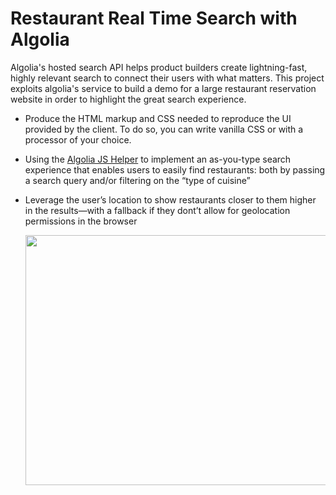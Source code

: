 # Restaurant Real Time Search with Algolia

Algolia's hosted search API helps product builders create lightning-fast, highly relevant search to connect their users with what matters. This project exploits algolia's service to build a demo for a large restaurant reservation website in order to highlight the great search experience. 

- Produce the HTML markup and CSS needed to reproduce the UI provided by the client. To do so, you can write vanilla CSS or with a processor of your choice.

- Using the [Algolia JS Helper](https://community.algolia.com/algoliasearch-helper-js/)  to implement an as-you-type search experience that enables users to easily find restaurants: both by passing a search query and/or filtering on the “type of cuisine”

- Leverage the user’s location to show restaurants closer to them higher in the results—with a fallback if they dont’t allow for geolocation permissions in the browser

  <img src="https://raw.githubusercontent.com/jenniferhe/algolia_final/master/test1.gif" width="500" height="400" />